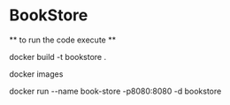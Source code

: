 # BookStore
** to run the code execute **

docker build -t bookstore .

docker images

docker run --name book-store -p8080:8080 -d bookstore
